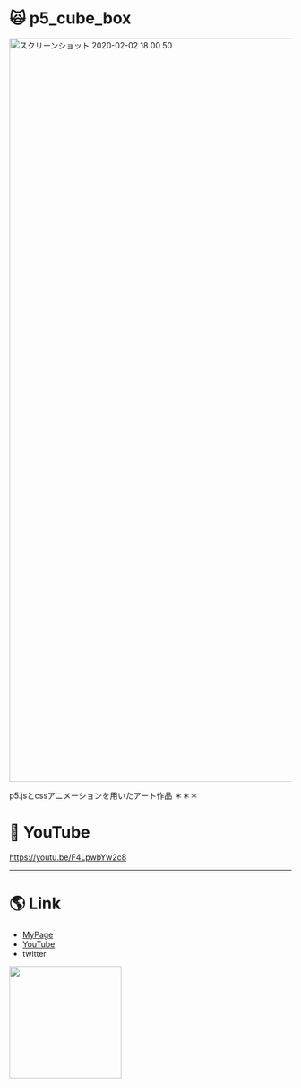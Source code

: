 # :scream_cat: p5_cube_box
<img width="1325" alt="スクリーンショット 2020-02-02 18 00 50" src="https://user-images.githubusercontent.com/58324998/73624200-33af2d80-4683-11ea-804f-af77d3c28871.png">
  
p5.jsとcssアニメーションを用いたアート作品
＊＊＊
# :dizzy: YouTube
https://youtu.be/F4LpwbYw2c8

***
   
# :earth_americas: Link
- [MyPage](http://www.u5-official.com/)
- [YouTube](https://www.youtube.com/channel/UChAhO3nKwVdZ5GYMF-HkE1g?view_as=subscriber)
- twitter
 <img src="https://user-images.githubusercontent.com/58324998/73611924-a7711c00-462a-11ea-8ef9-087403752fab.jpg" width="200">
